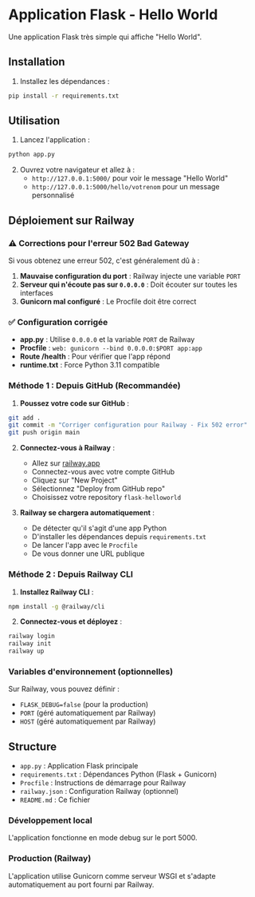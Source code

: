 # Application Flask - Hello World

Une application Flask très simple qui affiche "Hello World".

## Installation

1. Installez les dépendances :
```bash
pip install -r requirements.txt
```

## Utilisation

1. Lancez l'application :
```bash
python app.py
```

2. Ouvrez votre navigateur et allez à :
   - `http://127.0.0.1:5000/` pour voir le message "Hello World"
   - `http://127.0.0.1:5000/hello/votrenom` pour un message personnalisé

## Déploiement sur Railway

### ⚠️ Corrections pour l'erreur 502 Bad Gateway

Si vous obtenez une erreur 502, c'est généralement dû à :
1. **Mauvaise configuration du port** : Railway injecte une variable `PORT`
2. **Serveur qui n'écoute pas sur `0.0.0.0`** : Doit écouter sur toutes les interfaces
3. **Gunicorn mal configuré** : Le Procfile doit être correct

### ✅ Configuration corrigée

- **app.py** : Utilise `0.0.0.0` et la variable `PORT` de Railway
- **Procfile** : `web: gunicorn --bind 0.0.0.0:$PORT app:app`
- **Route /health** : Pour vérifier que l'app répond
- **runtime.txt** : Force Python 3.11 compatible

### Méthode 1 : Depuis GitHub (Recommandée)

1. **Poussez votre code sur GitHub** :
```bash
git add .
git commit -m "Corriger configuration pour Railway - Fix 502 error"
git push origin main
```

2. **Connectez-vous à Railway** :
   - Allez sur [railway.app](https://railway.app)
   - Connectez-vous avec votre compte GitHub
   - Cliquez sur "New Project"
   - Sélectionnez "Deploy from GitHub repo"
   - Choisissez votre repository `flask-helloworld`

3. **Railway se chargera automatiquement** :
   - De détecter qu'il s'agit d'une app Python
   - D'installer les dépendances depuis `requirements.txt`
   - De lancer l'app avec le `Procfile`
   - De vous donner une URL publique

### Méthode 2 : Depuis Railway CLI

1. **Installez Railway CLI** :
```bash
npm install -g @railway/cli
```

2. **Connectez-vous et déployez** :
```bash
railway login
railway init
railway up
```

### Variables d'environnement (optionnelles)

Sur Railway, vous pouvez définir :
- `FLASK_DEBUG=false` (pour la production)
- `PORT` (géré automatiquement par Railway)
- `HOST` (géré automatiquement par Railway)

## Structure

- `app.py` : Application Flask principale
- `requirements.txt` : Dépendances Python (Flask + Gunicorn)
- `Procfile` : Instructions de démarrage pour Railway
- `railway.json` : Configuration Railway (optionnel)
- `README.md` : Ce fichier

### Développement local
L'application fonctionne en mode debug sur le port 5000.

### Production (Railway)
L'application utilise Gunicorn comme serveur WSGI et s'adapte automatiquement au port fourni par Railway.